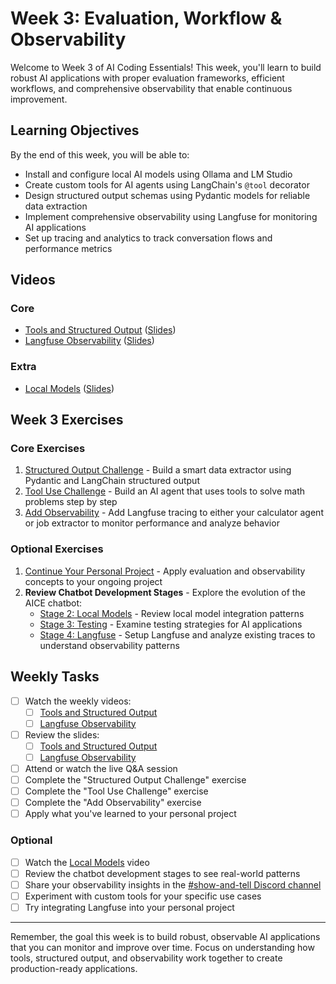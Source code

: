 # Week 3: Evaluation, Workflow & Observability

Welcome to Week 3 of AI Coding Essentials! This week, you'll learn to build robust AI applications with proper evaluation frameworks, efficient workflows, and comprehensive observability that enable continuous improvement.

## Learning Objectives

By the end of this week, you will be able to:
- Install and configure local AI models using Ollama and LM Studio
- Create custom tools for AI agents using LangChain's `@tool` decorator
- Design structured output schemas using Pydantic models for reliable data extraction
- Implement comprehensive observability using Langfuse for monitoring AI applications
- Set up tracing and analytics to track conversation flows and performance metrics

## Videos

### Core

- [Tools and Structured Output](https://www.youtube.com/watch?v=-qqIsZQmkxA) ([Slides](./slides/3-tools-structured-output-export.pdf))
- [Langfuse Observability](https://www.youtube.com/watch?v=oQStxKxBpYU) ([Slides](./slides/3-langfuse-observability-export.pdf))

### Extra
- [Local Models](https://www.youtube.com/watch?v=Nrv3Sr0p7TI) ([Slides](./slides/3-local-models-export.pdf))

## Week 3 Exercises

### Core Exercises
1. [Structured Output Challenge](https://github.com/ai-powerup-oct-25/aice-extractor) - Build a smart data extractor using Pydantic and LangChain structured output
2. [Tool Use Challenge](https://github.com/ai-powerup-oct-25/aice-calculator) - Build an AI agent that uses tools to solve math problems step by step
3. [Add Observability](./exercises/setup-langfuse-observability.md) - Add Langfuse tracing to either your calculator agent or job extractor to monitor performance and analyze behavior

### Optional Exercises
1. [Continue Your Personal Project](./exercises/plan-your-personal-project.md) - Apply evaluation and observability concepts to your ongoing project
2. **Review Chatbot Development Stages** - Explore the evolution of the AICE chatbot:
   - [Stage 2: Local Models](https://github.com/ai-powerup-oct-25/aice-chatbot/tree/main/2-local-model) - Review local model integration patterns
   - [Stage 3: Testing](https://github.com/ai-powerup-oct-25/aice-chatbot/tree/main/3-testing) - Examine testing strategies for AI applications
   - [Stage 4: Langfuse](https://github.com/ai-powerup-oct-25/aice-chatbot/tree/main/4-langfuse) - Setup Langfuse and analyze existing traces to understand observability patterns

## Weekly Tasks

- [ ] Watch the weekly videos:
  - [ ] [Tools and Structured Output](https://www.youtube.com/watch?v=-qqIsZQmkxA)
  - [ ] [Langfuse Observability](https://www.youtube.com/watch?v=oQStxKxBpYU)
- [ ] Review the slides:
  - [ ] [Tools and Structured Output](./slides/3-tools-structured-output-export.pdf)
  - [ ] [Langfuse Observability](./slides/3-langfuse-observability-export.pdf)
- [ ] Attend or watch the live Q&A session
- [ ] Complete the "Structured Output Challenge" exercise
- [ ] Complete the "Tool Use Challenge" exercise
- [ ] Complete the "Add Observability" exercise
- [ ] Apply what you've learned to your personal project

### Optional
- [ ] Watch the [Local Models](https://www.youtube.com/watch?v=Nrv3Sr0p7TI) video
- [ ] Review the chatbot development stages to see real-world patterns
- [ ] Share your observability insights in the [#show-and-tell Discord channel](https://discord.com/channels/690141234596937780/1427499665812881518)
- [ ] Experiment with custom tools for your specific use cases
- [ ] Try integrating Langfuse into your personal project

---

Remember, the goal this week is to build robust, observable AI applications that you can monitor and improve over time. Focus on understanding how tools, structured output, and observability work together to create production-ready applications.
